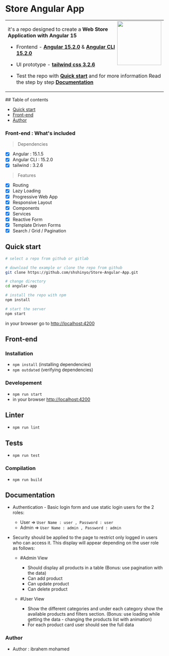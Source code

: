 # Store Angular App

<table>
<tr>
<td>
  <a href="https://www.stc.com.sa/content/stc/sa/ar/personal/home.html">
    <img src="https://dl.memuplay.com/new_market/img/com.stc.icon.2023-02-08-21-55-24.png" align="right"
    width="140" height="140">
  </a>

it's a repo designed to create a **Web Store Application with Angular 15**


* Frontend - [**Angular 15.2.0**](https://github.com/angular/angular/releases) & [**Angular CLI 15.2.0**](https://github.com/angular/angular-cli/releases/)

* UI prototype - [**tailwind css 3.2.6**](https://www.npmjs.com/package/tailwindcss) 


*  Test the repo with [**Quick start**](#quick-start) and for more information Read the step by step [**Documentation**](#Documentation) 


</td>
</tr>
</table>
## Table of contents

- [Quick start](#quick-start)
- [Front-end](#front-end)
- [Author](#author)

### Front-end : What's included
> Dependencies
- [x] Angular : 15.1.5
- [x] Angular CLI : 15.2.0
- [x] tailwind : 3.2.6

> Features
- [x] Routing
- [x] Lazy Loading
- [x] Progressive Web App
- [x] Responsive Layout
- [x] Components
- [x] Services
- [x] Reactive Form
- [x] Template Driven Forms
- [x] Search / Grid / Pagination

## Quick start

```bash
# select a repo from github or gitlab

# download the example or clone the repo from github
git clone https://github.com/shshinyo/Store-Angular-App.git

# change directory
cd angular-app

# install the repo with npm
npm install

# start the server
npm start

```
in your browser go to [http://localhost:4200](http://localhost:4200) 


## Front-end

### Installation
* `npm install` (installing dependencies)
* `npm outdated` (verifying dependencies)

### Developement
* `npm run start`
* in your browser [http://localhost:4200](http://localhost:4200) 

## Linter
* `npm run lint`

## Tests
* `npm run test`

### Compilation
* `npm run build`      


## Documentation

- Authentication - Basic login form and use static login users for the 2 roles:

  - User => `User Name : user , Password : user `
  - Admin => `User Name : admin , Password : admin `

- Security should be applied to the page to restrict only logged in users who can access it.
  This display will appear depending on the user role as follows:

  - #Admin View

    - Should display all products in a table (Bonus: use pagination with the data)
    - Can add product
    - Can update product
    - Can delete product

  - #User View

    - Show the different categories and under each category show the available products and filters section. (Bonus: use loading while getting the data - changing the products list with animation)
    - For each product card user should see the full data

### Author
* Author  : ibrahem mohamed

